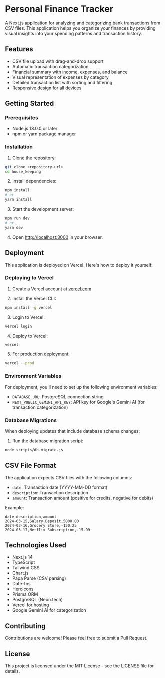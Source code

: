 # Personal Finance Tracker

A Next.js application for analyzing and categorizing bank transactions from CSV files. This application helps you organize your finances by providing visual insights into your spending patterns and transaction history.

## Features

- CSV file upload with drag-and-drop support
- Automatic transaction categorization
- Financial summary with income, expenses, and balance
- Visual representation of expenses by category
- Detailed transaction list with sorting and filtering
- Responsive design for all devices

## Getting Started

### Prerequisites

- Node.js 18.0.0 or later
- npm or yarn package manager

### Installation

1. Clone the repository:
```bash
git clone <repository-url>
cd house_keeping
```

2. Install dependencies:
```bash
npm install
# or
yarn install
```

3. Start the development server:
```bash
npm run dev
# or
yarn dev
```

4. Open [http://localhost:3000](http://localhost:3000) in your browser.

## Deployment

This application is deployed on Vercel. Here's how to deploy it yourself:

### Deploying to Vercel

1. Create a Vercel account at [vercel.com](https://vercel.com)

2. Install the Vercel CLI:
```bash
npm install -g vercel
```

3. Login to Vercel:
```bash
vercel login
```

4. Deploy to Vercel:
```bash
vercel
```

5. For production deployment:
```bash
vercel --prod
```

### Environment Variables

For deployment, you'll need to set up the following environment variables:

- `DATABASE_URL`: PostgreSQL connection string
- `NEXT_PUBLIC_GEMINI_API_KEY`: API key for Google's Gemini AI (for transaction categorization)

### Database Migrations

When deploying updates that include database schema changes:

1. Run the database migration script:
```bash
node scripts/db-migrate.js
```

## CSV File Format

The application expects CSV files with the following columns:
- `date`: Transaction date (YYYY-MM-DD format)
- `description`: Transaction description
- `amount`: Transaction amount (positive for credits, negative for debits)

Example:
```csv
date,description,amount
2024-03-15,Salary Deposit,5000.00
2024-03-16,Grocery Store,-150.25
2024-03-17,Netflix Subscription,-15.99
```

## Technologies Used

- Next.js 14
- TypeScript
- Tailwind CSS
- Chart.js
- Papa Parse (CSV parsing)
- Date-fns
- Heroicons
- Prisma ORM
- PostgreSQL (Neon.tech)
- Vercel for hosting
- Google Gemini AI for categorization

## Contributing

Contributions are welcome! Please feel free to submit a Pull Request.

## License

This project is licensed under the MIT License - see the LICENSE file for details.
